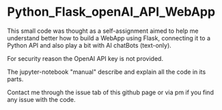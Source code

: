 # Python_Flask_openAI_API_WebApp
This small code was thought as a self-assignment aimed to help me understand better how to build a WebApp using Flask, connecting it to a Python API and also play a bit with AI chatBots (text-only).

For security reason the OpenAI API key is not provided.

The jupyter-notebook "manual" describe and explain all the code in its parts.

Contact me through the issue tab of this github page or via pm if you find any issue with the code.
